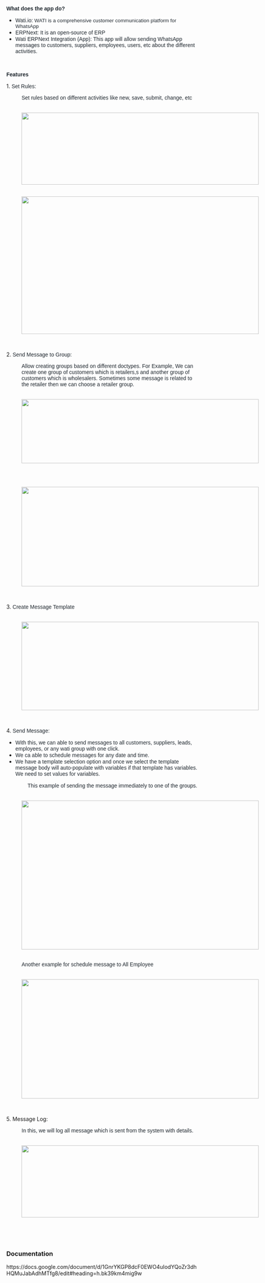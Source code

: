 <p><strong><span style="font-size:10.5pt"><span style="font-family:Arial"><span style="color:#1f272e">What does the app do?</span></span></span></strong></p>

<ul>
	<li style="list-style-type:disc"><span style="font-size:10.5pt"><span style="font-family:Arial"><span style="color:#1f272e">Wati.io: </span></span></span><span style="font-size:10pt"><span style="font-family:Arial"><span style="color:#1f272e"><span style="background-color:#ffffff">WATI is a comprehensive customer communication platform for WhatsApp</span></span></span></span></li>
	<li style="list-style-type:disc"><span style="font-size:10.5pt"><span style="font-family:Arial"><span style="color:#1f272e">ERPNext: It is an open-source of ERP</span></span></span></li>
	<li style="list-style-type:disc"><span style="font-size:10.5pt"><span style="font-family:Arial"><span style="color:#1f272e">Wati ERPNext Integration (App): This app will allow sending WhatsApp messages to customers, suppliers, employees, users, etc about the different activities.</span></span></span></li>
</ul>

<p style="list-style-type:disc">&nbsp;</p>

<p><strong><span style="font-size:10.5pt"><span style="font-family:Arial"><span style="color:#1f272e">Features</span></span></span></strong></p>

<p>1.&nbsp;<span style="font-size:10.5pt"><span style="font-family:Arial"><span style="color:#1f272e">Set Rules:</span></span></span></p>

<p style="margin-left: 40px;"><span style="font-size:10.5pt"><span style="font-family:Arial"><span style="color:#1f272e">Set rules based on different activities like new, save, submit, change, etc</span></span></span></p>

<p style="margin-left: 40px;"><br />
<span style="font-size:10.5pt; font-variant:normal; white-space:pre-wrap"><span style="font-family:Arial"><span style="color:#1f272e"><span style="font-weight:400"><span style="font-style:normal"><span style="text-decoration:none"><span style="border:none"><span style="display:inline-block"><span style="overflow:hidden"><span style="width:624px"><span style="height:189px"><img height="189" src="https://lh4.googleusercontent.com/kZFdqTQLsZyM4DYIN04ztKfCum495feyt1D4YoWN_Lxc1sUp92p751pr1lfVoOvYSuIVTqRxOmSYdL3cVTlJqcsVPhNmivD_syJMYh3MaaV-Tv91MdlrRCkILDlN-n8uLZKNKYk43436KLBz0oA" width="624" /></span></span></span></span></span></span></span></span></span></span></span></p>

<p style="margin-left: 40px;"><br />
<span style="font-size:10.5pt; font-variant:normal; white-space:pre-wrap"><span style="font-family:Arial"><span style="color:#1f272e"><span style="font-weight:400"><span style="font-style:normal"><span style="text-decoration:none"><span style="border:none"><span style="display:inline-block"><span style="overflow:hidden"><span style="width:624px"><span style="height:361px"><img height="361" src="https://lh5.googleusercontent.com/4_fBcbewlgFculyxjzE-arXcDPVBYlK7Sjidd1o1Ry6w0keHqWBY6lZpQcmRrcXCwxRkd0FkmPSxsjJmMEUyhnzmYkkPZ-stEv_lSmESoc49gzbdVNHVKOtyoIlDWp6f65MNYGY_ZeAQh9skpNM" width="624" /></span></span></span></span></span></span></span></span></span></span></span></p>

<p style="margin-left: 40px;">&nbsp;</p>

<p>2.&nbsp;<span style="font-size:10.5pt; font-variant:normal; white-space:pre-wrap"><span style="font-family:Arial"><span style="color:#1f272e"><span style="font-weight:400"><span style="font-style:normal"><span style="text-decoration:none">Send Message to Group:</span></span></span></span></span></span></p>

<p style="margin-left: 40px;"><span style="font-size:10.5pt; font-variant:normal; white-space:pre-wrap"><span style="font-family:Arial"><span style="color:#1f272e"><span style="font-weight:400"><span style="font-style:normal"><span style="text-decoration:none">Allow creating groups based on different doctypes. For Example, We can create one group of customers which is retailers,s and another group of customers which is wholesalers. Sometimes some message is related to the retailer then we can choose a retailer group.</span></span></span></span></span></span></p>

<p style="margin-left: 40px;"><br />
<span style="font-size:10.5pt; font-variant:normal; white-space:pre-wrap"><span style="font-family:Arial"><span style="color:#1f272e"><span style="font-weight:400"><span style="font-style:normal"><span style="text-decoration:none"><span style="border:none"><span style="display:inline-block"><span style="overflow:hidden"><span style="width:624px"><span style="height:168px"><img height="168" src="https://lh5.googleusercontent.com/a5jhEX4aNv7MzDxtB3-NjtMEesQKAzwFbirxN7giVLxkWmx6EBEbQhFxRGS0ywkCn3x_DHgzn__URI9mBbRtbxraeKl8sK3XUzSnCkvFv9x_6Yp54NQ-c_u02MRu4BkQhvXJzUuEczhMEwdRwzg" width="624" /></span></span></span></span></span></span></span></span></span></span></span></p>

<p style="margin-left: 40px;">&nbsp;</p>

<p style="margin-left: 40px;"><br />
<span style="font-size:10.5pt; font-variant:normal; white-space:pre-wrap"><span style="font-family:Arial"><span style="color:#1f272e"><span style="font-weight:400"><span style="font-style:normal"><span style="text-decoration:none"><span style="border:none"><span style="display:inline-block"><span style="overflow:hidden"><span style="width:624px"><span style="height:261px"><img height="261" src="https://lh5.googleusercontent.com/wtFKIUoPwL7NoBPUp69Iv7UlSw7TkO5kDwWHtquBQCNaElMr-sX3tyB4_K1BwmhhIoBotsgcse4q8Jx48eWig0HtoCipTvl5IhVZN_Uo5cVGXkm_vpmMZwdsPbhVpOy0D0IHX8rA2eLb8WKJ6pM" width="624" /></span></span></span></span></span></span></span></span></span></span></span></p>

<p>&nbsp;</p>

<p>3.&nbsp;<span style="font-size:10.5pt; font-variant:normal; white-space:pre-wrap"><span style="font-family:Arial"><span style="color:#1f272e"><span style="font-weight:400"><span style="font-style:normal"><span style="text-decoration:none">Create Message Template</span></span></span></span></span></span></p>

<p style="margin-left: 40px;"><br />
<span style="font-size:10.5pt; font-variant:normal; white-space:pre-wrap"><span style="font-family:Arial"><span style="color:#1f272e"><span style="font-weight:400"><span style="font-style:normal"><span style="text-decoration:none"><span style="border:none"><span style="display:inline-block"><span style="overflow:hidden"><span style="width:624px"><span style="height:232px"><img height="232" src="https://lh5.googleusercontent.com/9t-RcXFGKo_lMeDww8vFXl9niVLCgAqItvvDBofr7kjtGrf9dsZjOBAEtfoEu4j8BtlOP3lHtThhLUm8EZ9dB_DdvTa5fQMuKQFxNu7qI6Qr4j7UlQwb7lstJmk4IglFWTgzU6ixXCJx-1l1BSU" width="624" /></span></span></span></span></span></span></span></span></span></span></span></p>

<p>&nbsp;</p>

<p>4.&nbsp;<span style="font-size:10.5pt; font-variant:normal; white-space:pre-wrap"><span style="font-family:Arial"><span style="color:#1f272e"><span style="font-weight:400"><span style="font-style:normal"><span style="text-decoration:none">Send Message:</span></span></span></span></span></span></p>

<ul>
	<li aria-level="1" style="list-style-type:disc"><span style="font-size:10.5pt; font-variant:normal; white-space:pre-wrap"><span style="font-family:Arial"><span style="color:#1f272e"><span style="font-weight:400"><span style="font-style:normal"><span style="text-decoration:none">With this, we can able to send messages to all customers, suppliers, leads, employees, or any wati group with one click.</span></span></span></span></span></span></li>
	<li aria-level="1" style="list-style-type:disc"><span style="font-size:10.5pt; font-variant:normal; white-space:pre-wrap"><span style="font-family:Arial"><span style="color:#1f272e"><span style="font-weight:400"><span style="font-style:normal"><span style="text-decoration:none">We ca able to schedule messages for any date and time.</span></span></span></span></span></span></li>
	<li aria-level="1" style="list-style-type:disc"><span style="font-size:10.5pt; font-variant:normal; white-space:pre-wrap"><span style="font-family:Arial"><span style="color:#1f272e"><span style="font-weight:400"><span style="font-style:normal"><span style="text-decoration:none">We have a template selection option and once we select the template message body will auto-populate with variables if that template has variables. We need to set values for variables.</span></span></span></span></span></span></li>
</ul>

<p style="margin-left: 40px;">&nbsp; &nbsp;&nbsp;<span style="font-size:10.5pt; font-variant:normal; white-space:pre-wrap"><span style="font-family:Arial"><span style="color:#1f272e"><span style="font-weight:400"><span style="font-style:normal"><span style="text-decoration:none">This example of sending the message immediately to one of the groups.</span></span></span></span></span></span></p>

<p style="margin-left: 40px;"><br />
<span style="font-size:10.5pt; font-variant:normal; white-space:pre-wrap"><span style="font-family:Arial"><span style="color:#1f272e"><span style="font-weight:400"><span style="font-style:normal"><span style="text-decoration:none"><span style="border:none"><span style="display:inline-block"><span style="overflow:hidden"><span style="width:624px"><span style="height:391px"><img height="391" src="https://lh4.googleusercontent.com/Utkqf3TU9IcrKbh9ZsRTLj3i-VMpaAUb7KQCv_kwp9V7Cxe5K5IeJjlmD51bdwibh9WFtv4Rr-uw9OS8aC6Vfcljgzle8Y3tp7AkzLrWYZ9HGay9ZXpvcCcnF3D7ZCQ6C3CU1OxuNYYBi8037P8" width="624" /></span></span></span></span></span></span></span></span></span></span></span></p>

<p style="margin-left: 40px;"><br />
<span style="font-size:10.5pt; font-variant:normal; white-space:pre-wrap"><span style="font-family:Arial"><span style="color:#1f272e"><span style="font-weight:400"><span style="font-style:normal"><span style="text-decoration:none">Another example for schedule message to All Employee</span></span></span></span></span></span></p>

<p style="margin-left: 40px;"><br />
<span style="font-size:10.5pt; font-variant:normal; white-space:pre-wrap"><span style="font-family:Arial"><span style="color:#1f272e"><span style="font-weight:400"><span style="font-style:normal"><span style="text-decoration:none"><span style="border:none"><span style="display:inline-block"><span style="overflow:hidden"><span style="width:624px"><span style="height:313px"><img height="313" src="https://lh4.googleusercontent.com/BdbLG6_Km5TkmnrASpIQZskvqTB5zeVWsXuMBDwkcA2i_WYILBUmeq5IPQF2n-Qp2X0M4W1J6VzvpkqZYk0ljHspDmzGNSZfrhT9gLPPJvCbCBRiyVryT1sBJhXZpQr5s-7E6UEMey1Sa8K4cdk" width="624" /></span></span></span></span></span></span></span></span></span></span></span></p>

<p style="margin-left: 40px;">&nbsp;</p>

<p>5. Message Log:</p>

<p style="margin-left: 40px;"><span style="font-size:10.5pt; font-variant:normal; white-space:pre-wrap"><span style="font-family:Arial"><span style="color:#1f272e"><span style="font-weight:400"><span style="font-style:normal"><span style="text-decoration:none">In this, we will log all message which is sent from the system with details.</span></span></span></span></span></span></p>

<p style="margin-left: 40px;"><br />
<span style="font-size:10.5pt; font-variant:normal; white-space:pre-wrap"><span style="font-family:Arial"><span style="color:#1f272e"><span style="font-weight:400"><span style="font-style:normal"><span style="text-decoration:none"><span style="border:none"><span style="display:inline-block"><span style="overflow:hidden"><span style="width:624px"><span style="height:189px"><img height="189" src="https://lh6.googleusercontent.com/2jiIFdL6jYA-lENQYyInFky-ck_QaGd5llcmqKoiQI9c-mREkZqRlbH9k3omQrfOGDEzfChfZaCVUQr2FvDlU5lp4oN1-GJtkN-m_oXj3vpXmZEhaqN7bl_Y0BFzgW65-MmLtjN-LizxULBXEV0" width="624" /></span></span></span></span></span></span></span></span></span></span></span></p>

<p style="margin-left: 40px;">&nbsp;</p>

<p>&nbsp;</p>

<!-- <p><strong>How to set up?</strong></p>

<p>You need a URL, Whatsapp number, and token from the Wati portal.</p>

<p>&nbsp;</p>

<p><img height="387" src="https://ckeditor.com/apps/ckfinder/userfiles/files/image-20220708215032-1.png" width="1823" /></p>

<p>&nbsp;</p>

<p><img height="593" src="https://ckeditor.com/apps/ckfinder/userfiles/files/image-20220708215123-2.png" width="2499" /></p>

<p>The above details need to be set on the Wati Setting page in the wati-integration app.</p>

<p><img height="358" src="https://ckeditor.com/apps/ckfinder/userfiles/files/image-20220708215257-3.png" width="1279" /></p>

<p style="margin-left: 40px;">&nbsp;</p>

<p><img height="351" src="https://ckeditor.com/apps/ckfinder/userfiles/files/image-20220708215341-4.png" width="1203" /></p>

<p style="list-style-type:decimal">&nbsp;</p>

<p style="list-style-type:decimal">&nbsp;</p> -->


<h3>Documentation</h3>
https://docs.google.com/document/d/1GnrYKGP8dcF0EWO4uIodYQoZr3dhHQMuJabAdhMTfg8/edit#heading=h.bk39km4mig9w
